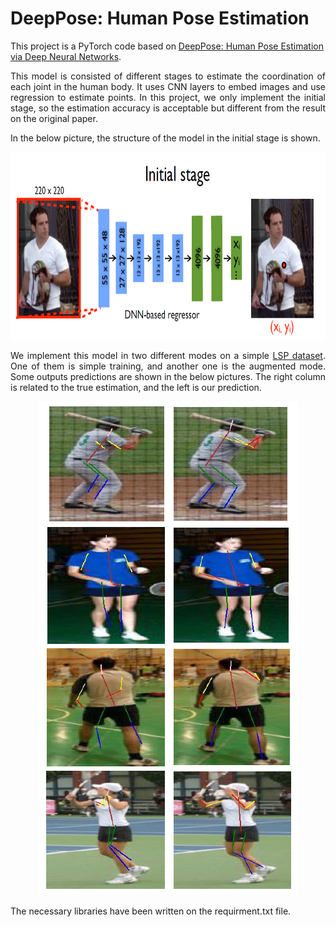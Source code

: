 # DeepPose: Human Pose Estimation

This project is a PyTorch code based on [DeepPose: Human Pose Estimation via Deep Neural Networks](https://arxiv.org/abs/1312.4659). 
<p align="justify">
This model is consisted of different stages to estimate the coordination of each joint in the human body. It uses CNN layers to embed images and use regression to estimate points.
In this project, we only implement the initial stage, so the estimation accuracy is acceptable but different from the result on the original paper.
</p>
In the below picture, the structure of the model in the initial stage is shown.
<p align="center">
<img src="https://github.com/HosseinPAI/DeepPose-Human-Pose-Estimation/blob/master/.idea/pics/initial_stage.png" alt="Initial Stage" width="800" height='300'/>
</p>

<p align="justify">
We implement this model in two different modes on a simple <a href="https://sam.johnson.io/research/lsp_dataset.zip">LSP dataset</a>. One of them is simple training, and another one is the augmented mode. Some outputs predictions are shown in the below pictures. The right column is related to the true estimation, and the left is our prediction.
</p>
<p align="center">
<img src="https://github.com/HosseinPAI/DeepPose-Human-Pose-Estimation/blob/master/.idea/pics/output.png" alt="Initial Stage"/>
</p>

The necessary libraries have been written on the requirment.txt file. 
